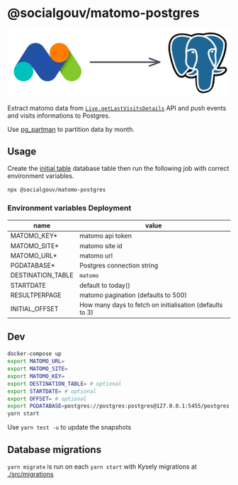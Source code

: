 # @socialgouv/matomo-postgres

![header](./header.png)

Extract matomo data from [`Live.getLastVisitsDetails`](https://developer.matomo.org/api-reference/reporting-api) API and push events and visits informations to Postgres.

Use [pg_partman](https://github.com/pgpartman/pg_partman) to partition data by month.

## Usage

Create the [initial table](./initial.sql) database table then run the following job with correct environment variables.

```sh
npx @socialgouv/matomo-postgres
```

### Environment variables Deployment

| name              | value                                                    |
| ----------------- | -------------------------------------------------------- |
| MATOMO_KEY\*      | matomo api token                                         |
| MATOMO_SITE\*     | matomo site id                                           |
| MATOMO_URL\*      | matomo url                                               |
| PGDATABASE\*      | Postgres connection string                               |
| DESTINATION_TABLE | `matomo`                                                 |
| STARTDATE         | default to today()                                       |
| RESULTPERPAGE     | matomo pagination (defaults to 500)                      |
| INITIAL_OFFSET    | How many days to fetch on initialisation (defaults to 3) |

## Dev

```sh
docker-compose up
export MATOMO_URL=
export MATOMO_SITE=
export MATOMO_KEY=
export DESTINATION_TABLE= # optional
export STARTDATE= # optional
export OFFSET= # optional
export PGDATABASE=postgres://postgres:postgres@127.0.0.1:5455/postgres
yarn start
```

Use `yarn test -u` to update the snapshots

## Database migrations

`yarn migrate` is run on each `yarn start` with Kysely migrations at [./src/migrations](./src/migrations/)
